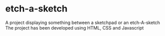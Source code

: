# etch-a-sketch
A project displaying something between a sketchpad or an etch-A-sketch
The project has been developed using HTML, CSS and Javascript
